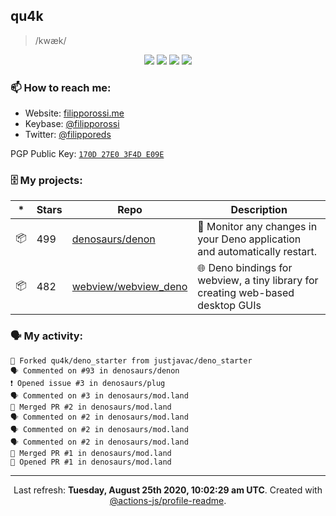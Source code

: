 ## qu4k

> /kwæk/

<p align="center">
  <img src="https://img.shields.io/badge/last%20major%20release-aug.%202000-important" />
  <img src="https://img.shields.io/badge/unminified%20size-6%20feet%206%20inches-informational" />
  <img src="https://img.shields.io/badge/vulnerabilities-high-critical" />
  <img src="https://img.shields.io/badge/code%20quality-A%20for%20effort-success" />
</p>

### 📫 How to reach me:

- Website: [filipporossi.me](https://filipporossi.me/)
- Keybase: [@filipporossi](https://keybase.io/filipporossi)
- Twitter: [@filipporeds](https://keybase.io/filipporeds)

PGP Public Key: [`170D 27E0 3F4D E09E`](https://keybase.io/filipporossi/pgp_keys.asc)

### 🗄 My projects:

|*|Stars|Repo|Description|
|---|---|---|---|
| 📦 | 499 | [denosaurs/denon](https://github.com/denosaurs/denon) | 👀 Monitor any changes in your Deno application and automatically restart. |
| 📦 | 482 | [webview/webview_deno](https://github.com/webview/webview_deno) | 🌐 Deno bindings for webview, a tiny library for creating web-based desktop GUIs |

### 🗣 My activity:

```
🍴 Forked qu4k/deno_starter from justjavac/deno_starter
🗣 Commented on #93 in denosaurs/denon
❗️ Opened issue #3 in denosaurs/plug
🗣 Commented on #3 in denosaurs/mod.land
🎉 Merged PR #2 in denosaurs/mod.land
🗣 Commented on #2 in denosaurs/mod.land
🗣 Commented on #2 in denosaurs/mod.land
🗣 Commented on #2 in denosaurs/mod.land
🎉 Merged PR #1 in denosaurs/mod.land
💪 Opened PR #1 in denosaurs/mod.land
```

---

<p align="center">Last refresh: <b>Tuesday, August 25th 2020, 10:02:29 am UTC</b>. Created with <a href=https://github.com/marketplace/actions/profile-readme>@actions-js/profile-readme</a>.</p>
